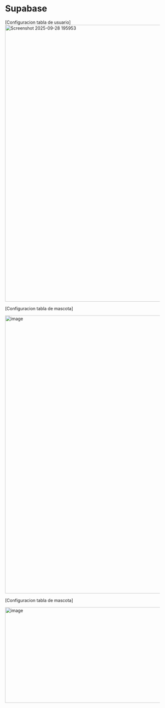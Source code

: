 # Supabase




[Configuracion tabla de usuario] 
<img width="656" height="898" alt="Screenshot 2025-09-28 195953" src="https://github.com/user-attachments/assets/4850515b-ad3f-438f-994b-cdc3c1a9595a" />


[Configuracion tabla de mascota]

<img width="662" height="902" alt="image" src="https://github.com/user-attachments/assets/b1622abc-2f3a-4d2d-8eef-d9f8989e87ab" />



[Configuracion tabla de mascota]

<img width="651" height="310" alt="image" src="https://github.com/user-attachments/assets/384a2dee-4237-4d6c-8ad7-bb368b5593bb" />


